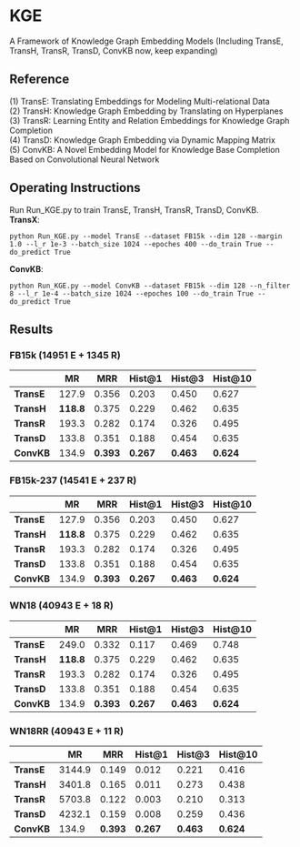 # KGE
A Framework of Knowledge Graph Embedding Models (Including TransE, TransH, TransR, TransD, ConvKB now, keep expanding)

## Reference
(1) TransE: Translating Embeddings for Modeling Multi-relational Data   
(2) TransH: Knowledge Graph Embedding by Translating on Hyperplanes  
(3) TransR: Learning Entity and Relation Embeddings for Knowledge Graph Completion  
(4) TransD: Knowledge Graph Embedding via Dynamic Mapping Matrix  
(5) ConvKB: A Novel Embedding Model for Knowledge Base Completion Based on Convolutional Neural Network  

## Operating Instructions
Run Run_KGE.py to train TransE, TransH, TransR, TransD, ConvKB.  
**TransX**:   
```
python Run_KGE.py --model TransE --dataset FB15k --dim 128 --margin 1.0 --l_r 1e-3 --batch_size 1024 --epoches 400 --do_train True --do_predict True
```
**ConvKB**:  
```
python Run_KGE.py --model ConvKB --dataset FB15k --dim 128 --n_filter 8 --l_r 1e-4 --batch_size 1024 --epoches 100 --do_train True --do_predict True
```

## Results       
### FB15k (14951 E + 1345 R)
|           | **MR** | **MRR** |**Hist@1**|**Hist@3**|**Hist@10**|
|    --     |   --   |    --   |    --    |    --    |    --     |
|**TransE** | 127.9 | 0.356 | 0.203 | 0.450 | 0.627 |  
|**TransH** | **118.8** | 0.375 | 0.229 | 0.462 | 0.635 |
|**TransR** | 193.3 | 0.282 | 0.174 | 0.326 | 0.495 |
|**TransD** | 133.8 | 0.351 | 0.188 | 0.454 | 0.635 |
|**ConvKB** | 134.9 | **0.393** | **0.267** | **0.463** | **0.624** |

### FB15k-237 (14541 E + 237 R)
|           | **MR** | **MRR** |**Hist@1**|**Hist@3**|**Hist@10**|
|    --     |   --   |    --   |    --    |    --    |    --     |
|**TransE** | 127.9 | 0.356 | 0.203 | 0.450 | 0.627 |  
|**TransH** | **118.8** | 0.375 | 0.229 | 0.462 | 0.635 |
|**TransR** | 193.3 | 0.282 | 0.174 | 0.326 | 0.495 |
|**TransD** | 133.8 | 0.351 | 0.188 | 0.454 | 0.635 |
|**ConvKB** | 134.9 | **0.393** | **0.267** | **0.463** | **0.624** |

### WN18 (40943 E + 18 R)
|           | **MR** | **MRR** |**Hist@1**|**Hist@3**|**Hist@10**|
|    --     |   --   |    --   |    --    |    --    |    --     |
|**TransE** | 249.0 | 0.332 | 0.117 | 0.469 | 0.748 |  
|**TransH** | **118.8** | 0.375 | 0.229 | 0.462 | 0.635 |
|**TransR** | 193.3 | 0.282 | 0.174 | 0.326 | 0.495 |
|**TransD** | 133.8 | 0.351 | 0.188 | 0.454 | 0.635 |
|**ConvKB** | 134.9 | **0.393** | **0.267** | **0.463** | **0.624** |

### WN18RR (40943 E + 11 R)
|           | **MR** | **MRR** |**Hist@1**|**Hist@3**|**Hist@10**|
|    --     |   --   |    --   |    --    |    --    |    --     |
|**TransE** | 3144.9 | 0.149 | 0.012 | 0.221 | 0.416 |  
|**TransH** | 3401.8 | 0.165 | 0.011 | 0.273 | 0.438 |
|**TransR** | 5703.8 | 0.122 | 0.003 | 0.210 | 0.313 |
|**TransD** | 4232.1 | 0.159 | 0.008 | 0.259 | 0.436 |
|**ConvKB** | 134.9 | **0.393** | **0.267** | **0.463** | **0.624** |
